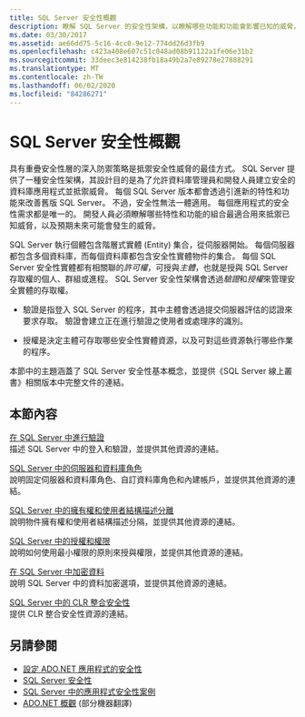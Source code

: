 ```yaml
---
title: SQL Server 安全性概觀
description: 瞭解 SQL Server 的安全性架構，以瞭解哪些功能和功能會影響已知的威脅，以及預測未來的威脅。
ms.date: 03/30/2017
ms.assetid: ae66dd75-5c16-4cc0-9e12-774dd26d3fb9
ms.openlocfilehash: c423a408e607c51c048ad08b91122a1fe06e31b2
ms.sourcegitcommit: 33deec3e814238fb18a49b2a7e89278e27888291
ms.translationtype: MT
ms.contentlocale: zh-TW
ms.lasthandoff: 06/02/2020
ms.locfileid: "84286271"
---
```

# <a name="overview-of-sql-server-security"></a>SQL Server 安全性概觀
具有重疊安全性層的深入防禦策略是抵禦安全性威脅的最佳方式。 SQL Server 提供了一種安全性架構，其設計目的是為了允許資料庫管理員和開發人員建立安全的資料庫應用程式並抵禦威脅。 每個 SQL Server 版本都會透過引進新的特性和功能來改善舊版 SQL Server。 不過，安全性無法一體適用。 每個應用程式的安全性需求都是唯一的。 開發人員必須瞭解哪些特性和功能的組合最適合用來抵禦已知威脅，以及預期未來可能會發生的威脅。  
  
 SQL Server 執行個體包含階層式實體 (Entity) 集合，從伺服器開始。 每個伺服器都包含多個資料庫，而每個資料庫都包含安全性實體物件的集合。 每個 SQL Server 安全性實體都有相關聯的*許可權*，可授與*主體*，也就是授與 SQL Server 存取權的個人、群組或進程。 SQL Server 安全性架構會透過*驗證*和*授權*來管理安全實體的存取權。  
  
- 驗證是指登入 SQL Server 的程序，其中主體會透過提交伺服器評估的認證來要求存取。 驗證會建立正在進行驗證之使用者或處理序的識別。  
  
- 授權是決定主體可存取哪些安全性實體資源，以及可對這些資源執行哪些作業的程序。  
  
 本節中的主題涵蓋了 SQL Server 安全性基本概念，並提供《SQL Server 線上叢書》相關版本中完整文件的連結。  
  
## <a name="in-this-section"></a>本節內容  
 [在 SQL Server 中進行驗證](authentication-in-sql-server.md)  
 描述 SQL Server 中的登入和驗證，並提供其他資源的連結。  
  
 [SQL Server 中的伺服器和資料庫角色](server-and-database-roles-in-sql-server.md)  
 說明固定伺服器和資料庫角色、自訂資料庫角色和內建帳戶，並提供其他資源的連結。  
  
 [SQL Server 中的擁有權和使用者結構描述分離](ownership-and-user-schema-separation-in-sql-server.md)  
 說明物件擁有權和使用者結構描述分隔，並提供其他資源的連結。  
  
 [SQL Server 中的授權和權限](authorization-and-permissions-in-sql-server.md)  
 說明如何使用最小權限的原則來授與權限，並提供其他資源的連結。  
  
 [在 SQL Server 中加密資料](data-encryption-in-sql-server.md)  
 說明 SQL Server 中的資料加密選項，並提供其他資源的連結。  
  
 [SQL Server 中的 CLR 整合安全性](clr-integration-security-in-sql-server.md)  
 提供 CLR 整合安全性資源的連結。  
  
## <a name="see-also"></a>另請參閱

- [設定 ADO.NET 應用程式的安全性](../securing-ado-net-applications.md)
- [SQL Server 安全性](sql-server-security.md)
- [SQL Server 中的應用程式安全性案例](application-security-scenarios-in-sql-server.md)
- [ADO.NET 概觀](../ado-net-overview.md) \(部分機器翻譯\)

